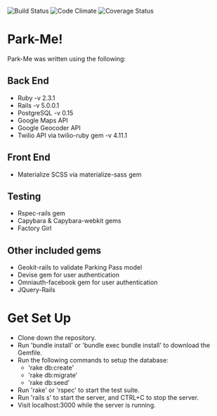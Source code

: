 ![Build Status](https://codeship.com/projects/f7dd2ab0-76c9-0134-78ea-72db67b0714c/status?branch=master)
![Code Climate](https://codeclimate.com/github/Pete-Eichman/Breakable-Toy.png)
![Coverage Status](https://coveralls.io/repos/Pete-Eichman/Breakable-Toy/badge.png)

# Park-Me!
Park-Me was written using the following:

## Back End
* Ruby -v 2.3.1
* Rails -v 5.0.0.1
* PostgreSQL -v 0.15
* Google Maps API
* Google Geocoder API
* Twilio API via twilio-ruby gem -v 4.11.1

## Front End
* Materialize SCSS via materialize-sass gem

## Testing
* Rspec-rails gem
* Capybara & Capybara-webkit gems
* Factory Girl

## Other included gems
* Geokit-rails to validate Parking Pass model
* Devise gem for user authentication
* Omniauth-facebook gem for user authentication
* JQuery-Rails


# Get Set Up
* Clone down the repository.
* Run 'bundle install' or 'bundle exec bundle install' to download the Gemfile.
* Run the following commands to setup the database:
  * 'rake db:create'
  * 'rake db:migrate'
  * 'rake db:seed'
* Run 'rake' or 'rspec' to start the test suite.
* Run 'rails s' to start the server, and CTRL+C to stop the server.
* Visit localhost:3000 while the server is running.
